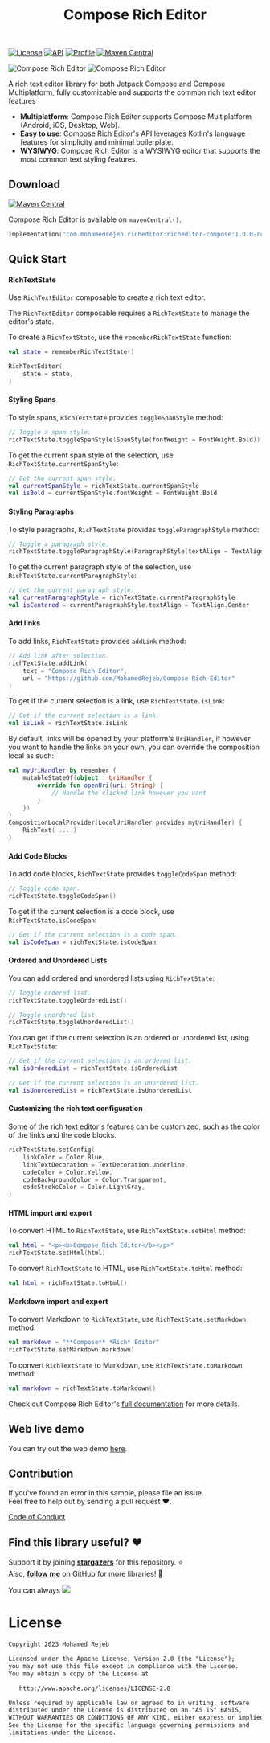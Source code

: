 <h1 align="center">Compose Rich Editor</h1><br>

<a href="https://opensource.org/licenses/Apache-2.0"><img alt="License" src="https://img.shields.io/badge/License-Apache%202.0-blue.svg"/></a>
<a href="https://android-arsenal.com/api?level=21"><img alt="API" src="https://img.shields.io/badge/API-21%2B-brightgreen.svg?style=flat"/></a>
<a href="https://github.com/MohamedRejeb"><img alt="Profile" src="https://raw.githubusercontent.com/MohamedRejeb/MohamedRejeb/main/badges/mohamedrejeb.svg"/></a>
<a href="https://search.maven.org/search?q=g:%22com.mohamedrejeb.richeditor%22%20AND%20a:%22richeditor-compose%22"><img alt="Maven Central" src="https://img.shields.io/maven-central/v/com.mohamedrejeb.richeditor/richeditor-compose"/></a>

![Compose Rich Editor](docs/images/logo-large-light.svg#gh-light-mode-only)
![Compose Rich Editor](docs/images/logo-large-dark.svg#gh-dark-mode-only)

A rich text editor library for both Jetpack Compose and Compose Multiplatform, fully customizable and supports the common rich text editor features

- **Multiplatform**: Compose Rich Editor supports Compose Multiplatform (Android, iOS, Desktop, Web).
- **Easy to use**: Compose Rich Editor's API leverages Kotlin's language features for simplicity and minimal boilerplate.
- **WYSIWYG**: Compose Rich Editor is a WYSIWYG editor that supports the most common text styling features.

## Download

[![Maven Central](https://img.shields.io/maven-central/v/com.mohamedrejeb.richeditor/richeditor-compose)](https://search.maven.org/search?q=g:%22com.mohamedrejeb.richeditor%22%20AND%20a:%22richeditor-compose%22)

Compose Rich Editor is available on `mavenCentral()`.

```kotlin
implementation("com.mohamedrejeb.richeditor:richeditor-compose:1.0.0-rc04")
```

## Quick Start

#### RichTextState

Use `RichTextEditor` composable to create a rich text editor.

The `RichTextEditor` composable requires a `RichTextState` to manage the editor's state.

To create a `RichTextState`, use the `rememberRichTextState` function:

```kotlin
val state = rememberRichTextState()

RichTextEditor(
    state = state,
)
```

#### Styling Spans

To style spans, `RichTextState` provides `toggleSpanStyle` method:

```kotlin
// Toggle a span style.
richTextState.toggleSpanStyle(SpanStyle(fontWeight = FontWeight.Bold))
```

To get the current span style of the selection, use `RichTextState.currentSpanStyle`:

```kotlin
// Get the current span style.
val currentSpanStyle = richTextState.currentSpanStyle
val isBold = currentSpanStyle.fontWeight = FontWeight.Bold
```

#### Styling Paragraphs

To style paragraphs, `RichTextState` provides `toggleParagraphStyle` method:

```kotlin
// Toggle a paragraph style.
richTextState.toggleParagraphStyle(ParagraphStyle(textAlign = TextAlign.Center))
```

To get the current paragraph style of the selection, use `RichTextState.currentParagraphStyle`:

```kotlin
// Get the current paragraph style.
val currentParagraphStyle = richTextState.currentParagraphStyle
val isCentered = currentParagraphStyle.textAlign = TextAlign.Center
```

#### Add links

To add links, `RichTextState` provides `addLink` method:

```kotlin
// Add link after selection.
richTextState.addLink(
    text = "Compose Rich Editor",
    url = "https://github.com/MohamedRejeb/Compose-Rich-Editor"
)
```

To get if the current selection is a link, use `RichTextState.isLink`:

```kotlin
// Get if the current selection is a link.
val isLink = richTextState.isLink
```

By default, links will be opened by your platform's `UriHandler`, if however you want to
handle the links on your own, you can override the composition local as such:

```kotlin
val myUriHandler by remember {
    mutableStateOf(object : UriHandler {
        override fun openUri(uri: String) {
            // Handle the clicked link however you want
        }
    })
}
CompositionLocalProvider(LocalUriHandler provides myUriHandler) {
    RichText( ... )
}
```

#### Add Code Blocks

To add code blocks, `RichTextState` provides `toggleCodeSpan` method:

```kotlin
// Toggle code span.
richTextState.toggleCodeSpan()
```

To get if the current selection is a code block, use `RichTextState.isCodeSpan`:

```kotlin
// Get if the current selection is a code span.
val isCodeSpan = richTextState.isCodeSpan
```

#### Ordered and Unordered Lists

You can add ordered and unordered lists using `RichTextState`:

```kotlin
// Toggle ordered list.
richTextState.toggleOrderedList()

// Toggle unordered list.
richTextState.toggleUnorderedList()
```

You can get if the current selection is an ordered or unordered list, using `RichTextState`:

```kotlin
// Get if the current selection is an ordered list.
val isOrderedList = richTextState.isOrderedList

// Get if the current selection is an unordered list.
val isUnorderedList = richTextState.isUnorderedList
```

#### Customizing the rich text configuration

Some of the rich text editor's features can be customized, such as the color of the links and the code blocks.

```kotlin
richTextState.setConfig(
    linkColor = Color.Blue,
    linkTextDecoration = TextDecoration.Underline,
    codeColor = Color.Yellow,
    codeBackgroundColor = Color.Transparent,
    codeStrokeColor = Color.LightGray,
)
```

#### HTML import and export

To convert HTML to `RichTextState`, use `RichTextState.setHtml` method:

```kotlin
val html = "<p><b>Compose Rich Editor</b></p>"
richTextState.setHtml(html)
```

To convert `RichTextState` to HTML, use `RichTextState.toHtml` method:

```kotlin
val html = richTextState.toHtml()
```

#### Markdown import and export

To convert Markdown to `RichTextState`, use `RichTextState.setMarkdown` method:

```kotlin
val markdown = "**Compose** *Rich* Editor"
richTextState.setMarkdown(markdown)
```

To convert `RichTextState` to Markdown, use `RichTextState.toMarkdown` method:

```kotlin
val markdown = richTextState.toMarkdown()
```

Check out Compose Rich Editor's [full documentation](https://mohamedrejeb.github.io/Compose-Rich-Editor/) for more details.

## Web live demo
You can try out the web demo [here](https://compose-richeditor.netlify.app/).

## Contribution
If you've found an error in this sample, please file an issue. <br>
Feel free to help out by sending a pull request :heart:.

[Code of Conduct](https://github.com/MohamedRejeb/Compose-Rich-Editor/blob/main/CODE_OF_CONDUCT.md)

## Find this library useful? :heart:
Support it by joining __[stargazers](https://github.com/MohamedRejeb/Compose-Rich-Editor/stargazers)__ for this repository. :star: <br>
Also, __[follow me](https://github.com/MohamedRejeb)__ on GitHub for more libraries! 🤩

You can always <a href="https://www.buymeacoffee.com/MohamedRejeb" target="_blank"><img src="https://img.buymeacoffee.com/button-api/?text=Buy me a coffee&emoji=&slug=MohamedRejeb&button_colour=FFDD00&font_colour=000000&font_family=Cookie&outline_colour=000000&coffee_colour=ffffff"></a>

# License
```markdown
Copyright 2023 Mohamed Rejeb

Licensed under the Apache License, Version 2.0 (the "License");
you may not use this file except in compliance with the License.
You may obtain a copy of the License at

   http://www.apache.org/licenses/LICENSE-2.0

Unless required by applicable law or agreed to in writing, software
distributed under the License is distributed on an "AS IS" BASIS,
WITHOUT WARRANTIES OR CONDITIONS OF ANY KIND, either express or implied.
See the License for the specific language governing permissions and
limitations under the License.
```
